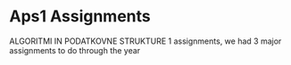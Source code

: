 # Aps1 Assignments
ALGORITMI IN PODATKOVNE STRUKTURE 1 assignments, we had 3 major assignments to do through the year
